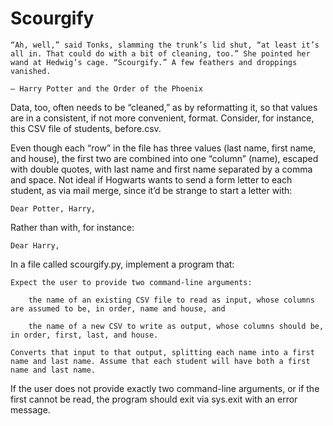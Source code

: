 # Scourgify



    “Ah, well,” said Tonks, slamming the trunk’s lid shut, “at least it’s all in. That could do with a bit of cleaning, too.” She pointed her wand at Hedwig’s cage. “Scourgify.” A few feathers and droppings vanished.

    — Harry Potter and the Order of the Phoenix

Data, too, often needs to be “cleaned,” as by reformatting it, so that values are in a consistent, if not more convenient, format. Consider, for instance, this CSV file of students, before.csv.

Even though each “row” in the file has three values (last name, first name, and house), the first two are combined into one “column” (name), escaped with double quotes, with last name and first name separated by a comma and space. Not ideal if Hogwarts wants to send a form letter to each student, as via mail merge, since it’d be strange to start a letter with:

    Dear Potter, Harry,

Rather than with, for instance:

    Dear Harry,

In a file called scourgify.py, implement a program that:

    Expect the user to provide two command-line arguments:
    
        the name of an existing CSV file to read as input, whose columns are assumed to be, in order, name and house, and
        
        the name of a new CSV to write as output, whose columns should be, in order, first, last, and house.
        
    Converts that input to that output, splitting each name into a first name and last name. Assume that each student will have both a first name and last name.

If the user does not provide exactly two command-line arguments, or if the first cannot be read, the program should exit via sys.exit with an error message.
